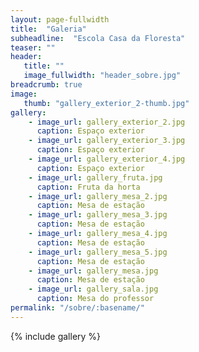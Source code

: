 ```yaml
---
layout: page-fullwidth
title:  "Galeria"
subheadline:  "Escola Casa da Floresta"
teaser: ""
header:
   title: ""
   image_fullwidth: "header_sobre.jpg"
breadcrumb: true
image:
   thumb: "gallery_exterior_2-thumb.jpg"
gallery:
    - image_url: gallery_exterior_2.jpg
      caption: Espaço exterior
    - image_url: gallery_exterior_3.jpg
      caption: Espaço exterior
    - image_url: gallery_exterior_4.jpg
      caption: Espaço exterior
    - image_url: gallery_fruta.jpg
      caption: Fruta da horta
    - image_url: gallery_mesa_2.jpg
      caption: Mesa de estação
    - image_url: gallery_mesa_3.jpg
      caption: Mesa de estação
    - image_url: gallery_mesa_4.jpg
      caption: Mesa de estação
    - image_url: gallery_mesa_5.jpg
      caption: Mesa de estação
    - image_url: gallery_mesa.jpg
      caption: Mesa de estação
    - image_url: gallery_sala.jpg
      caption: Mesa do professor
permalink: "/sobre/:basename/"
---
```


<!--more-->

{% include gallery %}




 [1]: https://www.lipsum.com/
